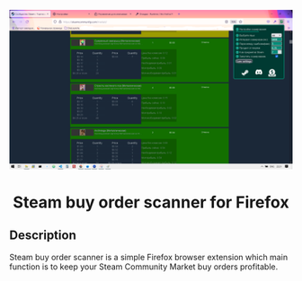 <p align="center">
    <img  src="https://github.com/user81/Steam-buy-order-scanner-firefox/blob/master/image.PNG">
</p>
<h1 align="center">Steam buy order scanner for Firefox</h1>



## Description

Steam buy order scanner is a simple Firefox browser extension which main function is to keep your Steam Community Market buy orders profitable.



